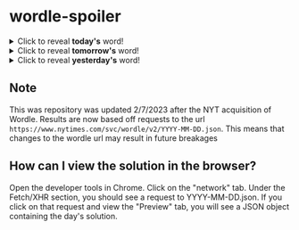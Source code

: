 # wordle-spoiler

<details>
  <summary>Click to reveal <b>today's</b> word!</summary>
  <br>
  <b> music </b>
</details>

<details>
  <summary>Click to reveal <b>tomorrow's</b> word!</summary>
  <br>
  <b> frank </b>
</details>

<details>
  <summary>Click to reveal <b>yesterday's</b> word!</summary>
  <br>
  <b> angel </b>
</details>

## Note
This was repository was updated 2/7/2023 after the NYT acquisition of Wordle. Results are now based off requests to the url `https://www.nytimes.com/svc/wordle/v2/YYYY-MM-DD.json`. This means that changes to the wordle url may result in future breakages

## How can I view the solution in the browser?
Open the developer tools in Chrome. Click on the "network" tab. Under the Fetch/XHR section, you should see a request to YYYY-MM-DD.json. If you click on that request and view the "Preview" tab, you will see a JSON object containing the day's solution.